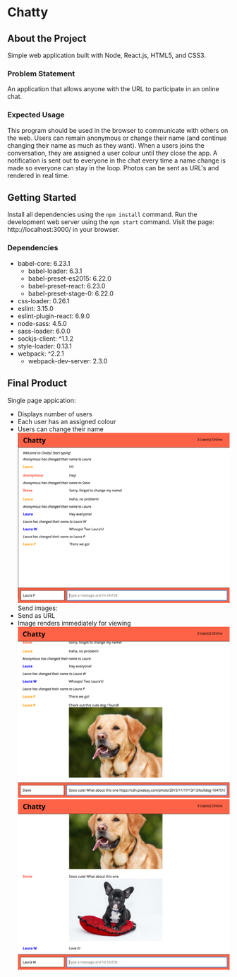 # Chatty

## About the Project
Simple web application built with Node, React.js, HTML5, and CSS3.

### Problem Statement

An application that allows anyone with the URL to participate in an online chat.

### Expected Usage

This program should be used in the browser to communicate with others on the web. Users can remain anonymous or change their name (and continue changing their name as much as they want). When a users joins the conversation, they are assigned a user colour until they close the app. A notification is sent out to everyone in the chat every time a name change is made so everyone can stay in the loop. Photos can be sent as URL's and rendered in real time.

## Getting Started
Install all dependencies using the `npm install` command. Run the development web server using the `npm start` command. Visit the page: http://localhost:3000/ in your browser.

### Dependencies
- babel-core: 6.23.1
  - babel-loader: 6.3.1
  - babel-preset-es2015: 6.22.0
  - babel-preset-react: 6.23.0
  - babel-preset-stage-0: 6.22.0
- css-loader: 0.26.1
- eslint: 3.15.0
- eslint-plugin-react: 6.9.0
- node-sass: 4.5.0
- sass-loader: 6.0.0
- sockjs-client: ^1.1.2
- style-loader: 0.13.1
- webpack: ^2.2.1
  - webpack-dev-server: 2.3.0

## Final Product
Single page appication:
  - Displays number of users
  - Each user has an assigned colour
  - Users can change their name
!["Homepage, Tweet form hidden."](https://github.com/lpenstone/chatty/blob/master/images/chatty-general-chat.png?raw=true)
Send images:
  - Send as URL
  - Image renders immediately for viewing
!["Send photos as URL"](https://github.com/lpenstone/chatty/blob/master/images/chatty-photosharing-1.png?raw=true)
!["Photos get rendered"](https://github.com/lpenstone/chatty/blob/master/images/chatty-photosharing-2.png?raw=true)
